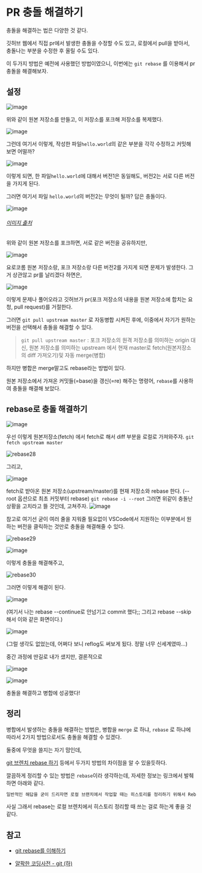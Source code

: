 # PR 충돌 해결하기

충돌을 해결하는 법은 다양한 것 같다.

깃허브 웹에서 직접 pr에서 발생한 충돌을 수정할 수도 있고, 
로컬에서 pull을 받아서, 충돌나는 부분을 수정한 후 올릴 수도 있다. 

이 두가지 방법은 예전에 사용했던 방법이였으니, 이번에는 ```git rebase``` 를 이용해서 pr 충돌을 해결해보자.

## 설정

![image](https://user-images.githubusercontent.com/48408417/96844582-9ef79480-148a-11eb-82e2-3475c93946ec.png)

위와 같이 원본 저장소를 만들고, 이 저장소를 포크해 저장소를 복제했다.

![image](https://user-images.githubusercontent.com/48408417/96859765-d96a2d00-149c-11eb-9714-3a3162239037.png)

그런데 여기서 이렇게, 작성한 파일```hello.world```의 같은 부분을 각각 수정하고 커밋해 보면 어떨까?

![image](https://user-images.githubusercontent.com/48408417/96956254-9d81a700-1532-11eb-950b-8ce054c26ecc.png)

이렇게 되면, 한 파일```hello.world```에 대해서 버전1은 동일해도, 버전2는 서로 다른 버전을 가지게 된다.

그러면 여기서 파일 ```hello.world```의 버전2는 무엇이 될까?
답은 충돌이다.

![image](https://user-images.githubusercontent.com/48408417/96856945-69a67300-1499-11eb-832a-e9c8f0416931.png)

###### [이미지 출처](https://junwoo45.github.io/2019-10-23-rebase/)

위와 같이 원본 저장소를 포크하면, 서로 같은 버전을 공유하지만,

![image](https://user-images.githubusercontent.com/48408417/96857641-2c8eb080-149a-11eb-856d-ca5ee22e4a17.png)

요로코롬 원본 저장소랑, 포크 저장소랑 다른 버전2를 가지게 되면 문제가 발생한다.
그거 상관않고 pr를 날리겠다 하면은,

![image](https://user-images.githubusercontent.com/48408417/96857682-39ab9f80-149a-11eb-88f7-8609b30eeeed.png)

이렇게 문제나 풀어오라고 깃허브가 pr(포크 저장소의 내용을 원본 저장소에 합치는 요청, pull request)를 거절한다.

그러면  ```git pull upstream master``` 로 자동병합 시켜진 후에,
이중에서 자기가 원하는 버전을 선택해서 충돌을 해결할 수 있다.

> ```git pull upstream master``` 
> : 포크 저장소의 원격 저장소를 의미하는 origin 대신, 원본 저장소를 의미하는 upstream 에서 현재 master로 fetch(원본저장소의 diff 가져오기)및 자동 merge(병합)

하지만 병합은 merge말고도 rebase라는 방법이 있다.

원본 저장소에서 가져온 커밋들(=base)을 
갱신(=re) 해주는 명령어, ```rebase```를 사용하여 충돌을 해결해 보았다.

## rebase로 충돌 해결하기

![image](https://user-images.githubusercontent.com/48408417/96860551-d7549e00-149d-11eb-9e06-abceb1555a58.png)

우선 이렇게 원본저장소(fetch) 에서 fetch로 해서 diff 부분을 로컬로 가져와주자. ```git fetch upstream master```

![rebase28](https://junwoo45.github.io/img/rebase28.png)

그리고,

![image](https://user-images.githubusercontent.com/48408417/96861078-8c875600-149e-11eb-95d5-aaabe640e954.png)

fetch로 받아온 원본 저장소(upstream/master)를 현재 저장소와 rebase 한다. (--root 옵션으로 최초 커밋부터 rebase) ```git rebase -i --root``` 
그러면 위같이 충돌난 상황을 고치라고 뜰 것인데, 고쳐주자.
![image](https://user-images.githubusercontent.com/48408417/96862230-27ccfb00-14a0-11eb-94ed-57246aff945a.png)

참고로 여기선 굳이 여러 줄을 지워줄 필요없이 VSCode에서 지원하는 이부분에서 원하는 버전을 클릭하는 것만로 충돌을 해결해줄 수 있다.

![rebase29](https://junwoo45.github.io/img/rebase29.png)

![image](https://user-images.githubusercontent.com/48408417/96862428-68c50f80-14a0-11eb-82a1-57906041910a.png)

이렇게 충돌을 해결해주고, 

![rebase30](https://junwoo45.github.io/img/rebase30.png)

그러면 이렇게 해결이 된다.

![image](https://user-images.githubusercontent.com/48408417/96862795-ebe66580-14a0-11eb-93b5-4d599ec69255.png)

(여기서 나는 rebase --continue로 안넘기고 commit 했다;; 그리고 rebase --skip해서 이와 같은 화면이다.)

![image](https://user-images.githubusercontent.com/48408417/96956769-f30a8380-1533-11eb-9da3-6bf9905344b6.png)

(그럴 생각도 없었는데, 어쩌다 보니 reflog도 써보게 됬다. 
정말 너무 신세계였따...)



중간 과정에 딴길로 내가 샜지만, 결론적으로 

![image](https://user-images.githubusercontent.com/48408417/96864275-205b2100-14a3-11eb-873f-c17e32aca25f.png)

![image](https://user-images.githubusercontent.com/48408417/96864301-28b35c00-14a3-11eb-909e-a986fb971cd8.png)

충돌을 해결하고 병합에 성공했다! 

## 정리

병합에서 발생하는 충돌을 해결하는 방법은, 
병합을 ```merge``` 로 하냐, ```rebase``` 로 하냐에 따라서 2가지 방법으로서도 충돌을 해결할 수 있겠다.

둘중에 무엇을 쓸지는 자기 맘인데,

[git 브렌치 rebase 하기](https://git-scm.com/book/ko/v2/Git-브랜치-Rebase-하기) 등에서 두가지 방법의 차이점을 알 수 있을듯하다.

깔끔하게 정리할 수 있는 방법은 ```rebase```이라 생각하는데, 자세한 정보는 링크에서 발췌하면 아래와 같다.

```md
일반적인 해답을 굳이 드리자면 로컬 브랜치에서 작업할 때는 히스토리를 정리하기 위해서 Rebase 할 수도 있지만, 리모트 등 어딘가에 Push로 내보낸 커밋에 대해서는 절대 Rebase 하지 말아야 한다.
```

사실 그래서 rebase는 로컬 브렌치에서 히스토리 정리할 때 쓰는 걸로 하는게 좋을 것 같다.



## 참고

- [git rebase를 이해하기](https://junwoo45.github.io/2019-10-23-rebase/)

- [얄팍한 코딩사전 - git (하)](https://www.yalco.kr/26_git_tutorial_2/)
